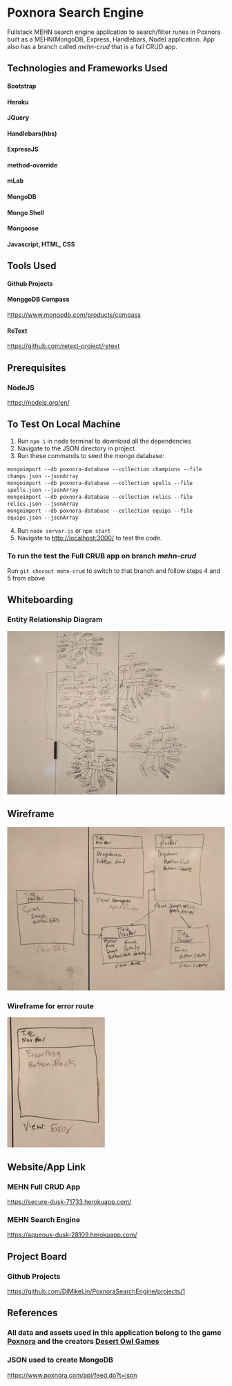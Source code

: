 # Poxnora Search Engine
Fullstack MEHN search engine application to search/filter runes in Poxnora built as a MEHN(MongoDB, Express, Handlebars, Node) application. App also has a branch called *mehn-crud* that is a full CRUD app.

## Technologies and Frameworks Used
#### **Bootstrap**
#### **Heroku**
#### **JQuery**
#### **Handlebars(hbs)**
#### **ExpressJS**
#### **method-override**
#### **mLab**
#### **MongoDB**
#### **Mongo Shell**
#### **Mongoose**
#### **Javascript, HTML, CSS**

## Tools Used
#### Github Projects
#### MonggoDB Compass
<https://www.mongodb.com/products/compass>
#### ReText
<https://github.com/retext-project/retext>

## Prerequisites
### NodeJS
<https://nodejs.org/en/>

## To Test On Local Machine
1. Run `npm i` in node terminal to download all the dependencies
2. Navigate to the JSON directory in project
3. Run these commands to seed the mongo database:
```
mongoimport --db poxnora-database --collection champions --file champs.json --jsonArray
mongoimport --db poxnora-database --collection spells --file spells.json --jsonArray
mongoimport --db poxnora-database --collection relics --file relics.json --jsonArray
mongoimport --db poxnora-database --collection equips --file equips.json --jsonArray
```
4. Run `node server.js` or `npm start`
5. Navigate to <http://localhost:3000/> to test the code.

### To run the test the Full CRUB app on branch *mehn-crud*
Run `git checout mehn-crud` to switch to that branch and follow steps 4 and 5 from above

## Whiteboarding
### Entity Relationship Diagram
![No Image Found](images/er.jpg)

## Wireframe
![No Image Found](images/wireframe.jpg)
### Wireframe for error route
![No Image Found](images/error.jpg)

## Website/App Link
### MEHN Full CRUD App
<https://secure-dusk-71733.herokuapp.com/>
### MEHN Search Engine
<https://aqueous-dusk-28109.herokuapp.com/>

## Project Board
### Github Projects
<https://github.com/DjMikeLin/PoxnoraSearchEngine/projects/1>

## References
### **All data and assets used in this application belong to the game [Poxnora](https://www.poxnora.com) and the creators [Desert Owl Games](http://www.desertowlgames.com/)**

### JSON used to create MongoDB
<https://www.poxnora.com/api/feed.do?t=json>